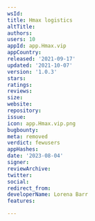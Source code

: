 ```yaml
---
wsId: 
title: Hmax logistics
altTitle: 
authors: 
users: 10
appId: app.Hmax.vip
appCountry: 
released: '2021-09-17'
updated: '2021-10-07'
version: '1.0.3'
stars: 
ratings: 
reviews: 
size: 
website: 
repository: 
issue: 
icon: app.Hmax.vip.png
bugbounty: 
meta: removed
verdict: fewusers
appHashes: 
date: '2023-08-04'
signer: 
reviewArchive: 
twitter: 
social: 
redirect_from: 
developerName: Lorena Barr
features: 

---
```


